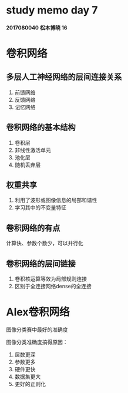 

# study memo day 7

#### 2017080040 松本博晓 16



# 卷积网络



## 多层人工神经网络的层间连接关系

1. 前馈网络
2. 反馈网络
3. 记忆网络

## 卷积网络的基本结构

1. 卷积层
2. 非线性激活单元
3. 池化层
4. 随机丢弃层

## 权重共享

1. 利用了波形或图像信息的局部和谐性
2. 学习其中的不变量特征

## 卷积网络的有点

计算快、参数个数少，可以并行化

## 卷积网络的层间链接

1. 卷积核运算等效为局部规则连接
2. 区别于全连接网络dense的全连接



# Alex卷积网络

图像分类赛中最好的准确度

图像分类准确度搞得原因：

1. 层数更深
2. 参数更多
3. 硬件更快
4. 数据集更大
5. 更好的正则化




